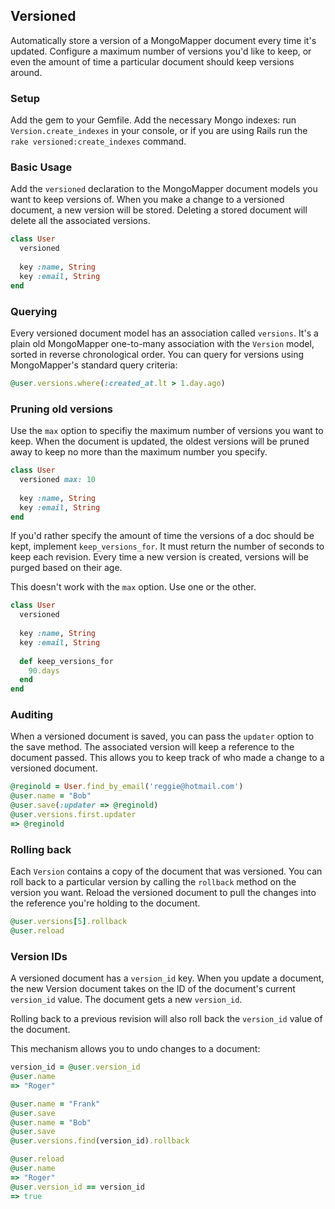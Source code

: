 ## Versioned

Automatically store a version of a MongoMapper document every time it's updated. Configure a maximum number of versions you'd like to keep, or even the amount of time a particular document should keep versions around.

### Setup

Add the gem to your Gemfile. Add the necessary Mongo indexes: run `Version.create_indexes` in your console, or if you are using Rails run the `rake versioned:create_indexes` command.

### Basic Usage

Add the `versioned` declaration to the MongoMapper document models you want to keep versions of. When you make a change to a versioned document, a new version will be stored. Deleting a stored document will delete all the associated versions.

````ruby
class User
  versioned 
  
  key :name, String
  key :email, String
end
````

### Querying

Every versioned document model has an association called `versions`. It's a plain old MongoMapper one-to-many association with the `Version` model, sorted in reverse chronological order. You can query for versions using MongoMapper's standard query criteria:

````ruby
@user.versions.where(:created_at.lt > 1.day.ago)
````

### Pruning old versions

Use the `max` option to specifiy the maximum number of versions you want to keep. When the document is updated, the oldest versions will be pruned away to keep no more than the maximum number you specify.

````ruby
class User
  versioned max: 10
  
  key :name, String
  key :email, String
end
````

If you'd rather specify the amount of time the versions of a doc should be kept, implement `keep_versions_for`. It must return the number of seconds to keep each revision. Every time a new version is created, versions will be purged based on their age.

This doesn't work with the `max` option.  Use one or the other.

````ruby
class User
  versioned
  
  key :name, String
  key :email, String
  
  def keep_versions_for
    90.days
  end
end
```` 

### Auditing

When a versioned document is saved, you can pass the `updater` option to the save method. The associated version will keep a reference to the document passed. This allows you to keep track of who made a change to a versioned document.

````ruby
@reginold = User.find_by_email('reggie@hotmail.com')
@user.name = "Bob"
@user.save(:updater => @reginold)
@user.versions.first.updater
=> @reginold
````

### Rolling back

Each `Version` contains a copy of the document that was versioned. You can roll back to a particular version by calling the `rollback` method on the version you want. Reload the versioned document to pull the changes into the reference you're holding to the document.

````ruby
@user.versions[5].rollback
@user.reload
````

### Version IDs

A versioned document has a `version_id` key. When you update a document, the new Version document takes on the ID of the document's current `version_id` value. The document gets a new `version_id`.

Rolling back to a previous revision will also roll back the `version_id` value of the document.

This mechanism allows you to undo changes to a document:

````ruby
version_id = @user.version_id
@user.name 
=> "Roger"

@user.name = "Frank"
@user.save
@user.name = "Bob"
@user.save
@user.versions.find(version_id).rollback

@user.reload
@user.name
=> "Roger"
@user.version_id == version_id
=> true
````

